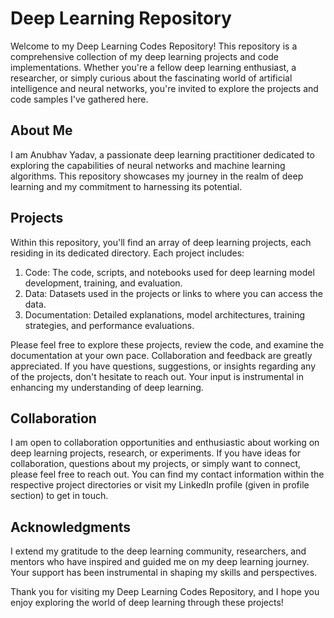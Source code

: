 # Deep Learning Repository
Welcome to my Deep Learning Codes Repository! This repository is a comprehensive collection of my deep learning projects and code implementations. Whether you're a fellow deep learning enthusiast, a researcher, or simply curious about the fascinating world of artificial intelligence and neural networks, you're invited to explore the projects and code samples I've gathered here.

## About Me
I am Anubhav Yadav, a passionate deep learning practitioner dedicated to exploring the capabilities of neural networks and machine learning algorithms. This repository showcases my journey in the realm of deep learning and my commitment to harnessing its potential.

## Projects
Within this repository, you'll find an array of deep learning projects, each residing in its dedicated directory. Each project includes:

1. Code: The code, scripts, and notebooks used for deep learning model development, training, and evaluation.
2. Data: Datasets used in the projects or links to where you can access the data.
3. Documentation: Detailed explanations, model architectures, training strategies, and performance evaluations.

Please feel free to explore these projects, review the code, and examine the documentation at your own pace. Collaboration and feedback are greatly appreciated. If you have questions, suggestions, or insights regarding any of the projects, don't hesitate to reach out. Your input is instrumental in enhancing my understanding of deep learning.

## Collaboration
I am open to collaboration opportunities and enthusiastic about working on deep learning projects, research, or experiments. If you have ideas for collaboration, questions about my projects, or simply want to connect, please feel free to reach out. You can find my contact information within the respective project directories or visit my LinkedIn profile (given in profile section) to get in touch.

## Acknowledgments
I extend my gratitude to the deep learning community, researchers, and mentors who have inspired and guided me on my deep learning journey. Your support has been instrumental in shaping my skills and perspectives.

Thank you for visiting my Deep Learning Codes Repository, and I hope you enjoy exploring the world of deep learning through these projects!
